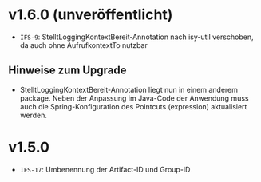 # v1.6.0 (unveröffentlicht)
- `IFS-9`: StelltLoggingKontextBereit-Annotation nach isy-util verschoben, da auch ohne AufrufkontextTo nutzbar

## Hinweise zum Upgrade
- StelltLoggingKontextBereit-Annotation liegt nun in einem anderem package. Neben der Anpassung im Java-Code der Anwendung muss auch die Spring-Konfiguration des Pointcuts (expression) aktualisiert werden.

# v1.5.0
- `IFS-17`: Umbenennung der Artifact-ID und Group-ID
